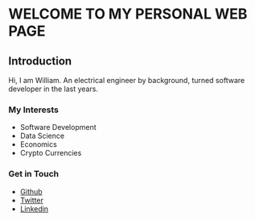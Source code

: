# WELCOME TO MY PERSONAL WEB PAGE

## Introduction

Hi, I am William. An electrical engineer by background, turned software developer in the last years.

### My Interests

- Software Development
- Data Science
- Economics
- Crypto Currencies

### Get in Touch

- [Github](https://github.com/will-i-amv)
- [Twitter](http://twitter.com/will_i_amv)
- [Linkedin](www.linkedin.com/in/will-i-amv)
